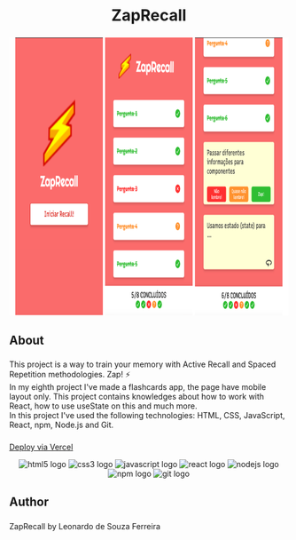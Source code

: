 <h1 align="center">ZapRecall</h1>

###

<div align="center">
  <img height="500" src="https://github.com/leonardodesouzaf/projeto8-zaprecall/blob/main/readmeImg.png?raw=true"  />
</div>

###

<h2 align="left">About</h2>

###

<p align="left">This project is a way to train your memory with Active Recall and Spaced Repetition methodologies. Zap! ⚡️ <br>In my eighth project I've made a flashcards app, the page have mobile layout only. This project contains knowledges about how to work with React, how to use useState on this and much more. <br>In this project I've used the following technologies: HTML, CSS, JavaScript, React, npm, Node.js and Git.</p>

###

<a href="https://projeto8-zaprecall-oae2grdpa-leonardodesouzaf.vercel.app">Deploy via Vercel</a>

<div align="center">
  <img src="https://cdn.jsdelivr.net/gh/devicons/devicon/icons/html5/html5-plain-wordmark.svg" height="40" width="52" alt="html5 logo"  />
  <img src="https://cdn.jsdelivr.net/gh/devicons/devicon/icons/css3/css3-plain-wordmark.svg" height="40" width="52" alt="css3 logo"  />
  <img src="https://cdn.jsdelivr.net/gh/devicons/devicon/icons/javascript/javascript-original.svg" height="40" width="52" alt="javascript logo"  />
  <img src="https://cdn.jsdelivr.net/gh/devicons/devicon/icons/react/react-original-wordmark.svg" height="40" width="52" alt="react logo"  />
  <img src="https://cdn.jsdelivr.net/gh/devicons/devicon/icons/nodejs/nodejs-original.svg" height="40" width="52" alt="nodejs logo"  />
  <img src="https://cdn.jsdelivr.net/gh/devicons/devicon/icons/npm/npm-original-wordmark.svg" height="40" width="52" alt="npm logo"  />
  <img src="https://cdn.jsdelivr.net/gh/devicons/devicon/icons/git/git-plain-wordmark.svg" height="40" width="52" alt="git logo"  />
</div>

###

<h2 align="left">Author</h2>

###

<p align="left">ZapRecall by Leonardo de Souza Ferreira</p>

###
